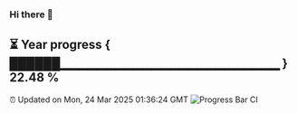 ### Hi there 👋
⏳ Year progress { ██████▁▁▁▁▁▁▁▁▁▁▁▁▁▁▁▁▁▁▁▁▁▁▁▁ } 22.48 %
---
⏰ Updated on Mon, 24 Mar 2025 01:36:24 GMT
![Progress Bar CI](https://github.com/liununu/liununu/workflows/Progress%20Bar%20CI/badge.svg)
